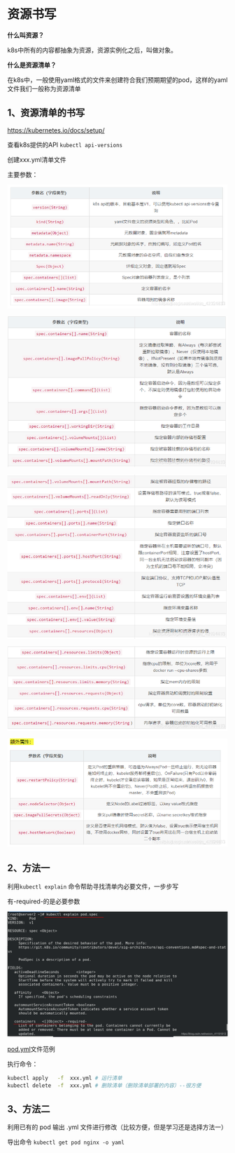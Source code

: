 # 资源书写

**什么叫资源？**

k8s中所有的内容都抽象为资源，资源实例化之后，叫做对象。

**什么是资源清单？**

在k8s中，一般使用yaml格式的文件来创建符合我们预期期望的pod，这样的yaml文件我们一般称为资源清单

## 1、资源清单的书写

https://kubernetes.io/docs/setup/

查看k8s提供的API `kubectl api-versions`

创建xxx.yml清单文件

主要参数：

![x](../../../Resources/k8s016.png)

![x](../../../Resources/k8s017.png)

![x](../../../Resources/k8s018.png)

![x](../../../Resources/k8s019.png)

![x](../../../Resources/k8s020.png)

## 2、方法一

利用`kubectl explain` 命令帮助寻找清单内必要文件，一步步写

有-required-的是必要参数

![x](../../../Resources/k8s021.png)

[pod.yml](../../../Resources/k8s/pod.yml)文件范例

执行命令：

```sh
kubectl apply   -f  xxx.yml # 运行清单
kubectl delete  -f  xxx.yml # 删除清单（删除清单部署的内容）--很方便
```

## 3、方法二

利用已有的 pod 输出 .yml 文件进行修改（比较方便，但是学习还是选择方法一）

导出命令 `kubectl get pod nginx -o yaml`

